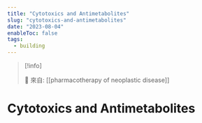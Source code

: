 ```yaml
---
title: "Cytotoxics and Antimetabolites"
slug: "cytotoxics-and-antimetabolites"
date: "2023-08-04"
enableToc: false
tags:
  - building
---
```


> [!info]
>
> 🌱 來自: [[pharmacotherapy of neoplastic disease]]

# Cytotoxics and Antimetabolites


